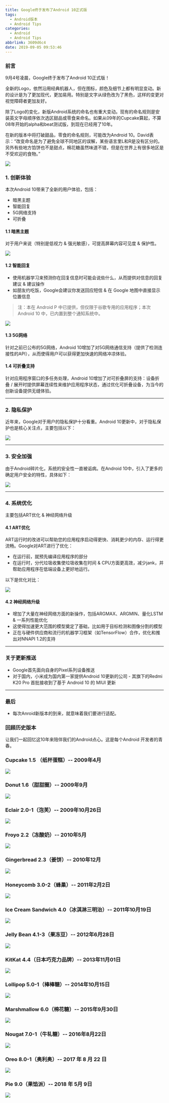 ```yaml
---
title: Google终于发布了Android 10正式版
tags:
  - Android版本
  - Android Tips
categories:
  - Android
  - Android Tips
abbrlink: 3609d6c4
date: 2019-09-05 09:53:46
---
```


### 前言

9月4号凌晨，Google终于发布了Android 10正式版！

全新的Logo，依然沿用经典机器人，但在图标，颜色及细节上都有明显变动。新的设计是为了更加现代，更加易用。特别是文字从绿色改为了黑色，这样的变更对视觉障碍者更加友好。

除了Logo的变化，新版Android系统的命名也有重大变动。现有的命名规则是安装英文字母顺序依次选区甜品或零食来命名。如果从09年的Cupcake算起，不算08年开始的alpha和beat测试版，到现在已经用了10年。

在新的版本中将打破甜品，零食的命名规则，可能改为Android 10。David表示：“改变命名是为了避免全球不同地区的误解，某些语言里L和R是没有区分的。另外有些地方馅饼也不是甜点，棉花糖虽然味道不错，但是在世界上有很多地区是不受欢迎的食物。”

![](https://raw.githubusercontent.com/zhangmiaocc/blogImageResource/master/img/20190826095720.png)

<!--more-->

### 1. 创新体验

本次Android 10带来了全新的用户体验，包括：

- 暗黑主题
- 智能回复
- 5G网络支持
- 可折叠

#### 1.1 暗黑主题

对于用户来说（特别是低视力 & 强光敏感），可提高屏幕内容可见度 & 保护性。

![](https://raw.githubusercontent.com/zhangmiaocc/blogImageResource/master/img/20190905150439.png)

#### 1.2 智能回复

- 使用机器学习来预测你在回复信息时可能会说些什么，从而提供对信息的回复建议 & 建议操作
- 如朋友约吃饭，Google会建议你发送回应短信 & 在 Google 地图中直接显示位置信息

> 注：本在 Android P 中已提供，但仅限于谷歌专用的应用程序；本次Android 10 中，已内置到整个通知系统中。

![](https://raw.githubusercontent.com/zhangmiaocc/blogImageResource/master/img/20190905150534.png)

#### 1.3 5G网络

针对之前已公布的5G网络，Android 10增加了对5G网络通信支持（提供了检测连接性的API），从而使得用户可以获得更加快速的网络冲凉体验。

#### 1.4 可折叠支持

针对应用程序窗口的多任务处理，Android 10增加了对可折叠屏的支持：设备折叠 / 展开时提供屏幕连续性来维护应用程序状态，通过优化可折叠设备，为当今的创新设备提供无缝体验。

------

### 2. 隐私保护

近年来，Google对于用户的隐私保护十分看重。Android 10更新中，对于隐私保护也是核心关注点，主要包括以下：

![](https://raw.githubusercontent.com/zhangmiaocc/blogImageResource/master/img/20190905150612.png)

------

### 3. 安全加强

由于Android碎片化，系统的安全性一直被诟病。在Android 10中，引入了更多的确定用户安全的特性，具体如下：

![](https://raw.githubusercontent.com/zhangmiaocc/blogImageResource/master/img/20190905150700.png)

------

### 4. 系统优化

主要包括ART优化 & 神经网络升级

#### 4.1 ART优化

ART运行时的改进可以帮助您的应用程序启动得更快、消耗更少的内存、运行得更流畅。Google对ART进行了优化：

- 在运行前，就预先编译应用程序的部分
- 在运行时，分代垃圾收集使垃圾收集在时间 & CPU方面更高效，减少jank，并帮助应用程序在低端设备上更好地运行。

以下是优化对比：

![](https://raw.githubusercontent.com/zhangmiaocc/blogImageResource/master/img/20190905150725.png)

#### 4.2 神经网络升级

- 增加了大量在神经网络方面的新操作，包括ARGMAX、ARGMIN、量化LSTM & 一系列性能优化
- 这使得加速更大范围的模型奠定了基础，比如用于目标检测和图像分割的模型
- 正在与硬件供应商和流行的机器学习框架（如TensorFlow）合作，优化和推出对NNAPI 1.2的支持

------

### 关于更新推送

- Google首先面向自身的Pixel系列设备推送
- 对于国内，小米成为国内第一家提供Android 10更新的公司 - 其旗下的Redmi K20 Pro 首批接收到了基于 Android 10 的 MIUI 更新

------

### 最后

- 每次Anroid新版本的到来，就意味着我们要进行适配。

### 回顾历史版本

让我们一起回忆这10年来陪伴我们的Android点心。这是每个Android 开发者的青春。

### Cupcake 1.5 （纸杯蛋糕）-- 2009年4月

![](https://raw.githubusercontent.com/zhangmiaocc/blogImageResource/master/img/20190826100017.png)

### Donut 1.6（甜甜圈）-- 2009年9月

![](https://raw.githubusercontent.com/zhangmiaocc/blogImageResource/master/img/20190826100053.png)

### Eclair 2.0-1（泡芙）-- 2009年10月26日

![](https://raw.githubusercontent.com/zhangmiaocc/blogImageResource/master/img/20190826100113.png)

### Froyo 2.2（冻酸奶）-- 2010年5月

![](https://raw.githubusercontent.com/zhangmiaocc/blogImageResource/master/img/20190826100132.png)

### Gingerbread 2.3（姜饼）-- 2010年12月

![](https://raw.githubusercontent.com/zhangmiaocc/blogImageResource/master/img/20190826100132.png)

### Honeycomb 3.0-2（蜂巢）-- 2011年2月2日

![](https://raw.githubusercontent.com/zhangmiaocc/blogImageResource/master/img/20190826100503.png)

### Ice Cream Sandwich 4.0（冰淇淋三明治）-- 2011年10月19日

![](https://raw.githubusercontent.com/zhangmiaocc/blogImageResource/master/img/20190826100523.png)

### Jelly Bean 4.1-3（果冻豆）-- 2012年6月28日

![](https://raw.githubusercontent.com/zhangmiaocc/blogImageResource/master/img/20190826100541.png)

### KitKat 4.4（日本巧克力品牌）-- 2013年11月01日

![](https://raw.githubusercontent.com/zhangmiaocc/blogImageResource/master/img/20190826100603.png)

### Lollipop 5.0-1（棒棒糖）-- 2014年10月15日

![](https://raw.githubusercontent.com/zhangmiaocc/blogImageResource/master/img/20190826100631.png)

### Marshmallow 6.0（棉花糖）-- 2015年9月30日

![](https://raw.githubusercontent.com/zhangmiaocc/blogImageResource/master/img/20190826100652.png)

### Nougat 7.0-1（牛轧糖）-- 2016年8月22日

![](https://raw.githubusercontent.com/zhangmiaocc/blogImageResource/master/img/20190826100800.png)

### Oreo 8.0-1（奥利奥）-- 2017 年 8 月 22 日

![](https://raw.githubusercontent.com/zhangmiaocc/blogImageResource/master/img/20190826100819.png)

### Pie 9.0（果馅派）-- 2018 年 5月 9日

![](https://raw.githubusercontent.com/zhangmiaocc/blogImageResource/master/img/20190826100845.png)



